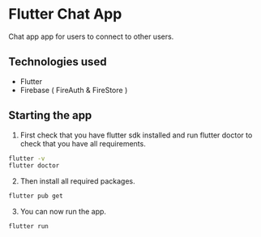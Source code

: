 # Flutter Chat App
Chat app app for users to connect to other users. 

## Technologies used
- Flutter
- Firebase ( FireAuth & FireStore )

## Starting the app
1. First check that you have flutter sdk installed and run flutter doctor to check that you have all requirements.
```cmd
flutter -v
flutter doctor
```

2. Then install all required packages.
```cmd
flutter pub get
```

3. You can now run the app.
```cmd
flutter run
```
